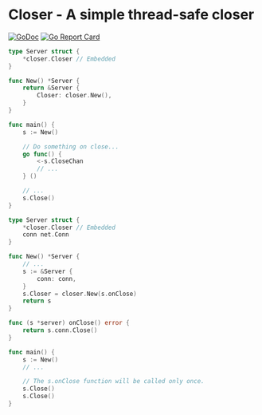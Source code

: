 # Closer - A simple thread-safe closer

[![GoDoc](https://godoc.org/github.com/desertbit/closer?status.svg)](https://godoc.org/github.com/desertbit/closer)
[![Go Report Card](https://goreportcard.com/badge/github.com/desertbit/closer)](https://goreportcard.com/report/github.com/desertbit/closer)

```go
type Server struct {
    *closer.Closer // Embedded
}

func New() *Server {
    return &Server {
        Closer: closer.New(),
    }
}

func main() {
    s := New()

    // Do something on close...
    go func() {
        <-s.CloseChan
        // ...
    } ()

    // ...
    s.Close()
}
```

```go
type Server struct {
    *closer.Closer // Embedded
    conn net.Conn
}

func New() *Server {
    // ...
    s := &Server {
        conn: conn,
    }
    s.Closer = closer.New(s.onClose)
    return s
}

func (s *server) onClose() error {
    return s.conn.Close()
}

func main() {
    s := New()
    // ...

    // The s.onClose function will be called only once.
    s.Close()
    s.Close()
}
```
